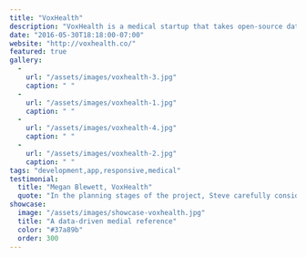 ```yaml
---
title: "VoxHealth"
description: "VoxHealth is a medical startup that takes open-source data from the CDC, visualizes it, and combines the information with personal stories of people living with different medical conditions. I designed and developed a responsive marketing site and web application based on their existing PHP framework."
date: "2016-05-30T18:18:00-07:00"
website: "http://voxhealth.co/"
featured: true
gallery:
  -
    url: "/assets/images/voxhealth-3.jpg"
    caption: " "
  -
    url: "/assets/images/voxhealth-1.jpg"
    caption: " "
  -
    url: "/assets/images/voxhealth-4.jpg"
    caption: " "
  -
    url: "/assets/images/voxhealth-2.jpg"
    caption: " "
tags: "development,app,responsive,medical"
testimonial:
  title: "Megan Blewett, VoxHealth"
  quote: "In the planning stages of the project, Steve carefully considered our design criteria and provided helpful and honest feedback. He then implemented our changes in a short period of time. Now we regularly receive compliments on the site’s design."
showcase:
  image: "/assets/images/showcase-voxhealth.jpg"
  title: "A data-driven medial reference"
  color: "#37a89b"
  order: 300
---
```

